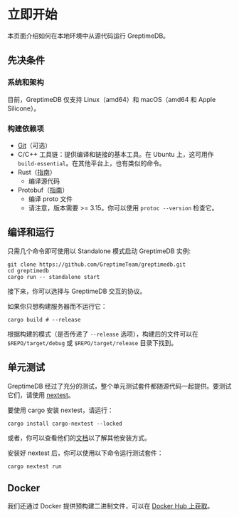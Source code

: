 # 立即开始

本页面介绍如何在本地环境中从源代码运行 GreptimeDB。

## 先决条件

### 系统和架构

目前，GreptimeDB 仅支持 Linux（amd64）和 macOS（amd64 和 Apple Silicone）。

### 构建依赖项

- [Git](https://git-scm.com/book/en/v2/Getting-Started-The-Command-Line)（可选）
- C/C++ 工具链：提供编译和链接的基本工具。在 Ubuntu 上，这可用作 `build-essential`。在其他平台上，也有类似的命令。
- Rust（[指南][1]）
  - 编译源代码
- Protobuf（[指南][2]）
  - 编译 proto 文件
  - 请注意，版本需要 >= 3.15。你可以使用 `protoc --version` 检查它。

[1]: <https://www.rust-lang.org/tools/install/>
[2]: <https://grpc.io/docs/protoc-installation/>

## 编译和运行

只需几个命令即可使用以 Standalone 模式启动 GreptimeDB 实例:

```shell
git clone https://github.com/GreptimeTeam/greptimedb.git
cd greptimedb
cargo run -- standalone start
```

接下来，你可以选择与 GreptimeDB 交互的协议。

如果你只想构建服务器而不运行它：

```shell
cargo build # --release
```

根据构建的模式（是否传递了 `--release` 选项），构建后的文件可以在 `$REPO/target/debug` 或 `$REPO/target/release` 目录下找到。

## 单元测试

GreptimeDB 经过了充分的测试，整个单元测试套件都随源代码一起提供。要测试它们，请使用 [nextest](https://nexte.st/index.html)。

要使用 cargo 安装 nextest，请运行：

```shell
cargo install cargo-nextest --locked
```

或者，你可以查看他们的[文档](https://nexte.st/docs/installation/pre-built-binaries/)以了解其他安装方式。

安装好 nextest 后，你可以使用以下命令运行测试套件：

```shell
cargo nextest run
```

## Docker

我们还通过 Docker 提供预构建二进制文件，可以在 [Docker Hub 上获取](https://hub.docker.com/r/greptime/greptimedb)。

